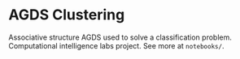 # AGDS Clustering

Associative structure AGDS used to solve a classification problem. Computational intelligence labs project.
See more at `notebooks/`.

